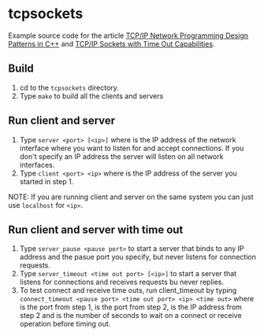 # tcpsockets

Example source code for the article [TCP/IP Network Programming Design Patterns in C++](http://vichargrave.com/network-programming-design-patterns-in-c/) and [TCP/IP Sockets with Time Out Capabilities](http://vichargrave.com/network-programming-design-patterns-in-c/).

## Build

1. cd to the `tcpsockets` directory.
2. Type `make` to build all the clients and servers

## Run client and server

1. Type `server <port> [<ip>]` where <ip> is the IP address of
   the network interface where you want to listen for and accept
   connections. If you don't specify an IP address the server
   will listen on all network interfaces.
2. Type `client <port> <ip>` where <ip> is the IP address of the
   server you started in step 1. 

NOTE: If you are running client and server on the same system you
      can just use `localhost` for `<ip>`.

## Run client and server with time out

1. Type `server_pause <pause port>` to start a server that binds
   to any IP address and the pasue port you specify, but never
   listens for connection requests.
2. Type `server_timeout <time out port> [<ip>]` to start a server that 
   listens for connections and receives requests bu never replies.
3. To test connect and receive time outs, run client_timeout by typing
   `connect_timeout <pause port> <time out port> <ip> <time out>` where
   <pause port> is the port from step 1, <time out port> is the port
   from step 2, <ip> is the IP address from step 2 and <time out> is
   the number of seconds to wait on a connect or receive operation 
   before timing out.
